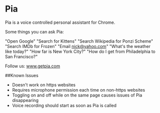 Pia
===

Pia is a voice controlled personal assistant for Chrome.

Some things you can ask Pia:

"Open Google"
"Search for Kittens"
"Search Wikipedia for Ponzi Scheme"
"Search IMDb for Frozen"
"Email nick@yahoo.com"
"What's the weather like today?"
"How far is New York City?"
"How do I get from Philadelphia to San Francisco?"

Follow us: www.getpia.com

##Known Issues

- Doesn't work on https websites
- Requires microphone permission each time on non-https websites
- Toggling on and off while on the same page causes issues of Pia disappearing
- Voice recording should start as soon as Pia is called
